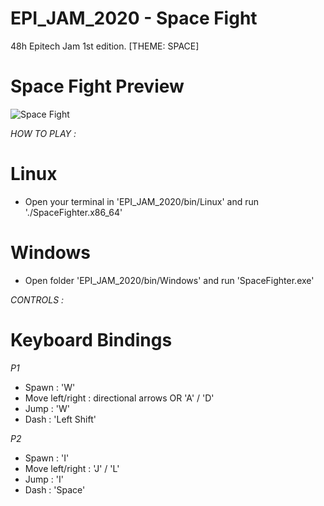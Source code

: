 # EPI_JAM_2020 - Space Fight
48h Epitech Jam 1st edition. [THEME: SPACE]

# Space Fight Preview
![Space Fight](SpaceFightPrev.gif)

*HOW TO PLAY :*
# Linux
-   Open your terminal in 'EPI_JAM_2020/bin/Linux' and run './SpaceFighter.x86_64'
# Windows
-   Open folder 'EPI_JAM_2020/bin/Windows' and run 'SpaceFighter.exe'

*CONTROLS :*
# Keyboard Bindings
*P1*
-   Spawn : 'W'
-   Move left/right : directional arrows OR 'A' / 'D'
-   Jump : 'W'
-   Dash : 'Left Shift'

*P2*
-   Spawn : 'I'
-   Move left/right : 'J' / 'L'
-   Jump : 'I'
-   Dash : 'Space'
